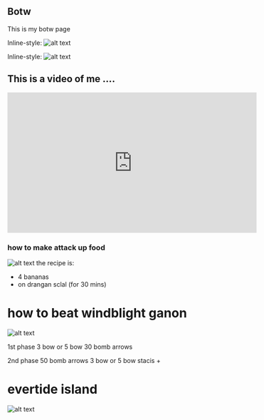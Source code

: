 ## Botw

This is my botw page

Inline-style: 
![alt text](https://coolguy4ever.github.io/img/lyonel-mask.jpg)


Inline-style: 
![alt text](https://coolguy4ever.github.io/img/blood-moon.jpg)

## This is a video of me ....

<iframe width="560" height="315" src="https://www.youtube.com/embed/-F1PIjxPMuc" title="YouTube video player" frameborder="0" allow="accelerometer; autoplay; clipboard-write; encrypted-media; gyroscope; picture-in-picture" allowfullscreen></iframe>


### how to make attack up food
![alt text](https://coolguy4ever.github.io/img/mighty-banana.jpg)
the recipe is:
- 4 bananas
- on drangan sclal (for 30 mins)


# how to beat windblight ganon

![alt text](https://coolguy4ever.github.io/img/windblight-ganan.jpg)

1st phase
3 bow or 5 bow
30 bomb arrows

2nd phase
50 bomb arrows
3 bow or 5 bow
stacis +

# evertide island

![alt text](https://coolguy4ever.github.io/img/evertide-island.jpg)
